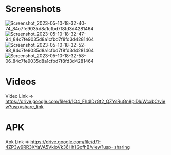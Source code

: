 # Screenshots

![Screenshot_2023-05-10-18-32-40-74_84c7fe9035d8a1cfbd7f8fd3d4281464](https://github.com/bharat8/passprt_app/assets/29004325/22847c60-217f-4609-a0f4-9e94a2de6887)
![Screenshot_2023-05-10-18-32-47-94_84c7fe9035d8a1cfbd7f8fd3d4281464](https://github.com/bharat8/passprt_app/assets/29004325/02c25230-d318-4b17-a365-02a5f39fd17b)
![Screenshot_2023-05-10-18-32-52-98_84c7fe9035d8a1cfbd7f8fd3d4281464](https://github.com/bharat8/passprt_app/assets/29004325/59f6a777-96d7-47b2-a8dc-a7496629e2c3)
![Screenshot_2023-05-10-18-32-58-06_84c7fe9035d8a1cfbd7f8fd3d4281464](https://github.com/bharat8/passprt_app/assets/29004325/b9d65e08-5218-4c5b-9854-dec9843b9163)

# Videos

Video Link => https://drive.google.com/file/d/1O4_Fh4IDrGt2_QZYsRuGn8plDluWcxbC/view?usp=share_link

# APK

Apk Link => https://drive.google.com/file/d/1-4ZP3w9RR3XYaVA5VkioVk36Hh1GofhB/view?usp=sharing
